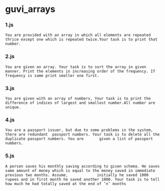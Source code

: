 # guvi_arrays

### 1.js
    You are provided with an array in which all elements are repeated thrice except one which is repeated twice.Your task is to print that number.

### 2.js
    You are given an array. Your task is to sort the array in given manner. Print the elements in increasing order of the frequency. If frequency is same print smaller one first.
    
### 3.js
    You are given with an array of numbers, Your task is to print the difference of indices of largest and smallest number.All number are unique.
    
### 4.js
    You are a passport issuer, but due to some problems in the system, there are redundant  passport numbers. Your task is to delete all the duplicate passport numbers. You are       given a list of passport numbers.
    
### 5.js
    A person saves his monthly saving according to given schema. He saves same amount of money which is equal to the money saved in immediate previous two months. Assume,             initially he saved 1000 rupees and in first month he saved another 1000. Your task is to tell how much he had totally saved at the end of ‘n’ months
